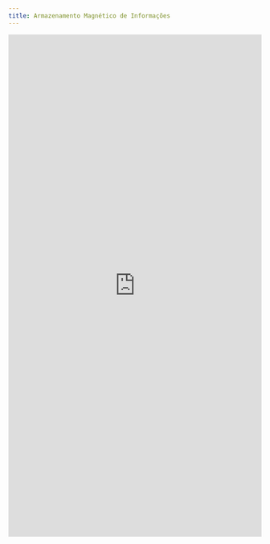 ```yaml
---
title: Armazenamento Magnético de Informações 
---
```


<embed src="https://github.com/M42DS/Armazenamento_magnetico/blob/main/Armazenamento%20magnetico%20de%20informacoes%20-%20Andre%20Zuin.pdf" width="100%" height="1000px" />
